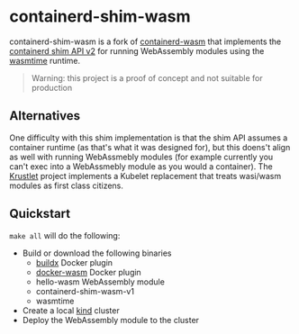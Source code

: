 # containerd-shim-wasm

containerd-shim-wasm is a fork of [containerd-wasm](https://github.com/dmcgowan/containerd-wasm)
that implements the [containerd shim API
v2](https://github.com/containerd/containerd/tree/master/runtime/v2) for running WebAssembly
modules using the [wasmtime](https://github.com/bytecodealliance/wasmtime) runtime.

> Warning: this project is a proof of concept and not suitable for production

## Alternatives

One difficulty with this shim implementation is that the shim API assumes a container runtime (as
that's what it was designed for), but this doens't align as well with running WebAssmebly modules
(for example currently you can't exec into a WebAssmebly module as you would a container). The
[Krustlet](https://github.com/deislabs/krustlet) project implements a Kubelet replacement that
treats wasi/wasm modules as first class citizens.

## Quickstart

`make all` will do the following:

- Build or download the following binaries
  - [buildx](https://github.com/docker/buildx) Docker plugin
  - [docker-wasm](https://github.com/tonistiigi/wasm-cli-plugin) Docker plugin
  - hello-wasm WebAssembly module
  - containerd-shim-wasm-v1
  - wasmtime
- Create a local [kind](https://github.com/kubernetes-sigs/kind) cluster
- Deploy the WebAssembly module to the cluster

